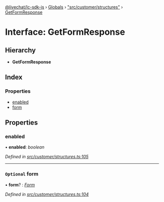 [@livechat/lc-sdk-js](../README.md) › [Globals](../globals.md) › ["src/customer/structures"](../modules/_src_customer_structures_.md) › [GetFormResponse](_src_customer_structures_.getformresponse.md)

# Interface: GetFormResponse

## Hierarchy

* **GetFormResponse**

## Index

### Properties

* [enabled](_src_customer_structures_.getformresponse.md#enabled)
* [form](_src_customer_structures_.getformresponse.md#optional-form)

## Properties

###  enabled

• **enabled**: *boolean*

*Defined in [src/customer/structures.ts:105](https://github.com/livechat/lc-sdk-js/blob/d0a32c0/src/customer/structures.ts#L105)*

___

### `Optional` form

• **form**? : *[Form](_src_customer_structures_.form.md)*

*Defined in [src/customer/structures.ts:104](https://github.com/livechat/lc-sdk-js/blob/d0a32c0/src/customer/structures.ts#L104)*
